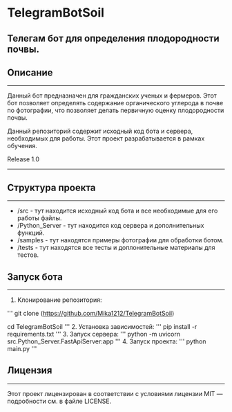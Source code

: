 # TelegramBotSoil
Телегам бот для определения плодородности почвы. 
---
## Описание
---
Данный бот предназначен для гражданских ученых и фермеров. Этот бот позволяет определять содержание органического углерода в почве по фотографии, что позволяет делать первичную оценку плодородности почвы.

Данный репозиторий содержит исходный код бота и сервера, необходимых для работы. Этот проект разрабатывается в рамках обучения.

Release 1.0

---
## Структура проекта
---
- /src - тут находится исходный код бота и все необходимые для его работы файлы.
- /Python_Server - тут находится код сервера и дополнительных функций.
- /samples - тут находятся примеры фотографии для обработки ботом.
- /tests - тут находятся все тесты и доплонительные материалы для тестов.

## Запуск бота
---
1. Клонирование репозитория:

'''
 git clone (https://github.com/Mika1212/TelegramBotSoil)

 cd TelegramBotSoil
 '''
2. Установка зависимостей:
'''
 pip install -r requirements.txt
 '''
3. Запуск сервера:
'''
 python -m uvicorn src.Python_Server.FastApiServer:app 
'''
4. Запуск проекта:
'''
python main.py
'''

## Лицензия
---
Этот проект лицензирован в соответствии с условиями лицензии MIT — подробности см. в файле LICENSE.
